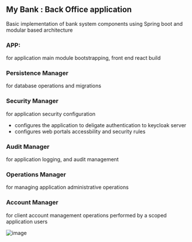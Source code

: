 ## My Bank : Back Office application

Basic implementation of bank system components using Spring boot and modular based architecture

### APP:
for application main module bootstrapping, front end react build

### Persistence Manager 
for database operations and migrations

### Security Manager
for application security configuration 
- configures the application to deligate authentication to keycloak server
- configures web portals accessbility and security rules 

### Audit Manager
for application logging, and audit management 

### Operations Manager
for managing application administrative operations

### Account Manager
for client account management operations performed by a scoped application users


![image](https://github.com/mounirelbakkali1/my-bank/assets/101472611/001ffb99-86a3-4ee0-84b6-e47b8d1dd72c)
